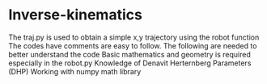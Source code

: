 # Inverse-kinematics
The traj.py is used to obtain a simple x,y trajectory using the robot function
The codes have comments are easy to follow.
The following are needed to better understand the code
Basic mathematics and geometry is required especially in the robot.py
Knowledge of Denavit Herternberg Parameters (DHP)
Working with numpy math library
